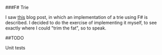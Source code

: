 ###F# Trie

I saw [this](http://www.bretcolloff.com/2015/04/constructing-trie-in-f.html) blog post, in which an implementation of a trie using F# is described. I decided to do the exercise of implementing it myself, to see exactly where I could "trim the fat", so to speak.

##TODO

Unit tests
